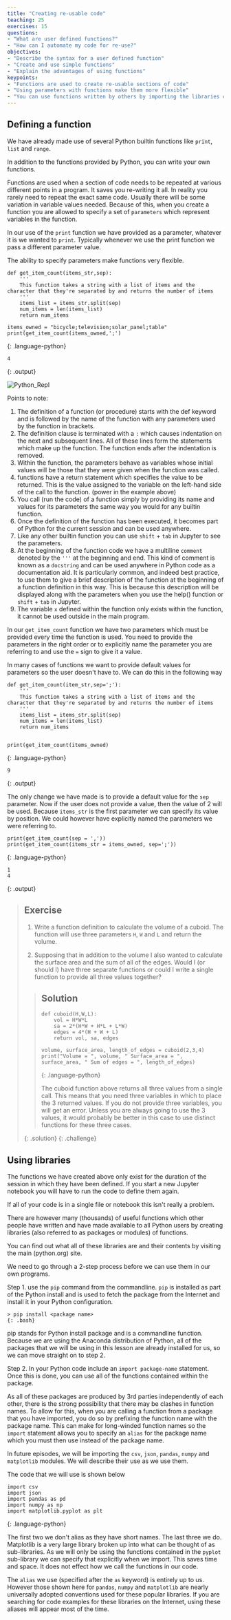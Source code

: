 ```yaml
---
title: "Creating re-usable code"
teaching: 25
exercises: 15
questions:
- "What are user defined functions?"
- "How can I automate my code for re-use?"
objectives:
- "Describe the syntax for a user defined function"
- "Create and use simple functions"
- "Explain the advantages of using functions"
keypoints:
- "Functions are used to create re-usable sections of code"
- "Using parameters with functions make them more flexible"
- "You can use functions written by others by importing the libraries containing them into your code"
---
```


## Defining a function

We have already made use of several Python builtin functions like `print`, `list` and `range`.

In addition to the functions provided by Python, you can write your own functions.

Functions are used when a section of code needs to be repeated at various different points in a program. It saves you re-writing it all. In reality you rarely need to repeat the exact same code. Usually there will be some variation in variable values needed. Because of this, when you create a function you are allowed to specify a set of `parameters` which represent variables in the function.

In our use of the `print` function we have provided as a parameter, whatever it is we wanted to `print`. Typically whenever we use the print function we pass a different parameter value.

The ability to specify parameters make functions very flexible.

~~~
def get_item_count(items_str,sep):
    '''
    This function takes a string with a list of items and the character that they're separated by and returns the number of items
    '''
    items_list = items_str.split(sep)
    num_items = len(items_list)
    return num_items

items_owned = "bicycle;television;solar_panel;table"
print(get_item_count(items_owned,';')
~~~
{: .language-python}

~~~
4
~~~
{: .output}

![Python_Repl](../fig/functionAnatomy.png)

Points to note:

1.	The definition of a function (or procedure) starts with the def keyword and is followed by the name of the function with any parameters used by the function in brackets.
2.	The definition clause is terminated with a `:` which causes indentation on the next and subsequent lines. All of these lines form the statements which make up the function. The function ends after the indentation is removed.
3.	Within the function, the parameters behave as variables whose initial values will be those that they were given when the function was called.
4.	functions have a return statement which specifies the value to be returned. This is the value assigned to the variable on the left-hand side of the call to the function. (power in the example above)
5.	You call (run the code) of a function simply by providing its name and values for its parameters the same way you would for any builtin function.
6.  Once the definition of the function has been executed, it becomes part of Python for the current session and can be used anywhere.
7. Like any other builtin function you can use `shift` + `tab` in Jupyter to see the parameters.
8. At the beginning of the function code we have a multiline  `comment` denoted by the `'''` at the beginning and end. This kind of comment is known as a `docstring` and can be used anywhere in Python code as a documentation aid. It is particularly common, and indeed best practice, to use them to give a brief description of the function at the beginning of a function definition in this way. This is because this description will be displayed along with the parameters when you use the help() function or `shift` + `tab` in Jupyter.
9. The variable `x` defined within the function only exists within the function, it cannot be used outside in the main program.


In our `get_item_count` function we have two parameters which must be provided every time the function is used. You need to  provide the parameters in the right order or to explicitly name the parameter you are referring to and use the `=` sign to give it a value.

In many cases of functions we want to provide default values for parameters so the user doesn't have to. We can do this in the following way

~~~
def get_item_count(item_str,sep=';'):
    '''
    This function takes a string with a list of items and the character that they're separated by and returns the number of items
    '''
    items_list = items_str.split(sep)
    num_items = len(items_list)
    return num_items


print(get_item_count(items_owned)
~~~
{: .language-python}

~~~
9
~~~
{: .output}

The only change we have made is to provide a default value for the `sep` parameter. Now if the user does not provide a value, then the value of 2 will be used. Because `items_str` is the first parameter we can specify its value by position. We could however have explicitly named the parameters we were referring to.

~~~
print(get_item_count(sep = ','))
print(get_item_count(items_str = items_owned, sep=';'))
~~~
{: .language-python}

~~~
1
4
~~~
{: .output}

> ## Exercise
>
> 1. Write a function definition to calculate the volume of a cuboid. The function will use three parameters `H`, `W` and `L` and return the volume.
>
> 2. Supposing that in addition to the volume I also wanted to calculate the surface area and the sum of all of the edges. Would I (or should I) have three separate functions or could I write a single function to provide all three values together?
>
> > ## Solution
> >
> > ~~~
> > def cuboid(H,W,L):
> >     vol = H*W*L
> >     sa = 2*(H*W + H*L + L*W)
> >     edges = 4*(H + W + L)
> >     return vol, sa, edges
> >
> > volume, surface_area, length_of_edges = cuboid(2,3,4)
> > print("Volume = ", volume, " Surface_area = ", surface_area, " Sum of edges = ", length_of_edges)
> > ~~~
> > {: .language-python}
> >
> > The cuboid function above returns all three values from a single call. This means that you need three variables in which to place the 3 returned values. If you do not provide three variables, you will get an error.
> > Unless you are always going to use the 3 values, it would probably be better in this case to use distinct functions for these three cases.
> >
> {: .solution}
{: .challenge}

## Using libraries

The functions we have created above only exist for the duration of the session in which they have been defined. If you start a new Jupyter notebook you will have to run the code to define them again.

If all of your code is in a single file or notebook this isn't really a problem.

There are however many (thousands) of useful functions which other people have written and have made available to all Python users by creating libraries (also referred to as packages or modules) of functions.

You can find out what all of these libraries are and their contents by visiting the main (python.org) site.

We need to go through a 2-step process before we can use them in our own programs.

Step 1.  use the `pip` command from the commandline. `pip` is installed as part of the Python install and is used to fetch the package from the Internet and install it in your Python configuration.

~~~
> pip install <package name>
{: .bash}
~~~

pip stands for Python install package and is a commandline function. Because we are using the Anaconda distribution of Python, all of the packages that we will be using in this lesson are already installed for us, so we can move straight on to step 2.

Step 2. In your Python code include an `import package-name` statement. Once this is done, you can use all of the functions contained within the package.

As all of these packages are produced by 3rd parties independently of each other, there is the strong possibility that there may be clashes in function names. To allow for this, when you are calling a function from a package that you have imported, you do so by prefixing the function name with the package name. This can make for long-winded function names so the `import` statement allows you to specify an `alias` for the package name which you must then use instead of the package name.

In future episodes, we will be importing the `csv`, `json`, `pandas`, `numpy` and `matplotlib` modules. We will describe their use as we use them.

The code that we will use is shown below

~~~
import csv
import json
import pandas as pd
import numpy as np
import matplotlib.pyplot as plt
~~~
{: .language-python}

The first two we don't alias as they have short names. The last three we do. Matplotlib is a very large library broken up into what can be thought of as sub-libraries. As we will only be using the functions contained in the `pyplot` sub-library we can specify that explicitly when we import. This saves time and space. It does not effect how we call the functions in our code.

The `alias` we use (specified after the `as` keyword) is entirely up to us. However those shown here for `pandas`, `numpy` and `matplotlib` are nearly universally adopted conventions used for these popular libraries. If you are searching for code examples for these libraries on the Internet, using these aliases will appear most of the time.
